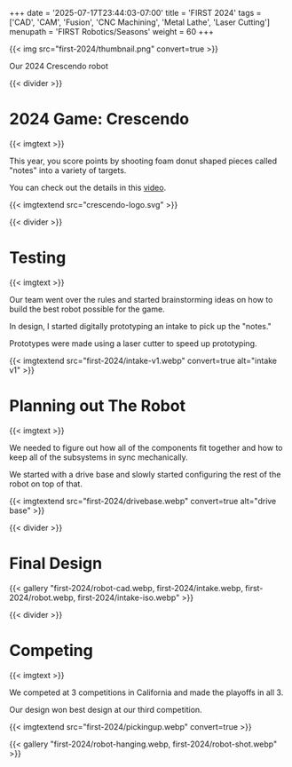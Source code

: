 +++
date = '2025-07-17T23:44:03-07:00'
title = 'FIRST 2024'
tags = ['CAD', 'CAM', 'Fusion', 'CNC Machining', 'Metal Lathe', 'Laser Cutting']
menupath = 'FIRST Robotics/Seasons'
weight = 60
+++

{{< img src="first-2024/thumbnail.png" convert=true >}}

Our 2024 Crescendo robot

{{< divider >}}

# 2024 Game: Crescendo

{{< imgtext >}}

This year, you score points by shooting foam donut shaped pieces called "notes" into a variety of targets.

You can check out the details in this [video](https://www.youtube.com/watch?v=9keeDyFxzY4).

{{< imgtextend src="crescendo-logo.svg" >}}

{{< divider >}}

# Testing

{{< imgtext >}}

Our team went over the rules and started brainstorming ideas on how to build the best robot possible for the game.

In design, I started digitally prototyping an intake to pick up the "notes."

Prototypes were made using a laser cutter to speed up prototyping.

{{< imgtextend src="first-2024/intake-v1.webp" convert=true alt="intake v1" >}}

# Planning out The Robot

{{< imgtext >}}

We needed to figure out how all of the components fit together and how to keep all of the subsystems in sync mechanically.

We started with a drive base and slowly started configuring the rest of the robot on top of that.

{{< imgtextend src="first-2024/drivebase.webp" convert=true alt="drive base" >}}

{{< divider >}}

# Final Design

{{< gallery "first-2024/robot-cad.webp, first-2024/intake.webp, first-2024/robot.webp, first-2024/intake-iso.webp" >}}

{{< divider >}}

# Competing 

{{< imgtext >}}

We competed at 3 competitions in California and made the playoffs in all 3.

Our design won best design at our third competition.

{{< imgtextend src="first-2024/pickingup.webp" convert=true >}}

{{< gallery "first-2024/robot-hanging.webp, first-2024/robot-shot.webp" >}}